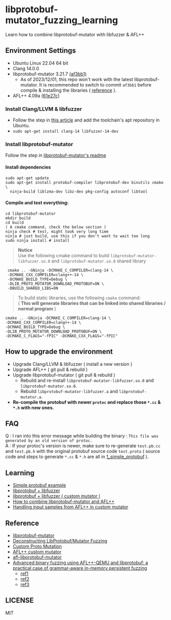 # libprotobuf-mutator_fuzzing_learning
Learn how to combine libprotobuf-mutator with libfuzzer &amp; AFL++  

## Environment Settings 
* Ubuntu Linux 22.04 64 bit  
* Clang 14.0.0
* libprotobuf-mutator 3.21.7 [(af3bb1)](https://github.com/google/libprotobuf-mutator/tree/af3bb18749db3559dc4968dd85319d05168d4b5e)
    - As of 2023/12/01, this repo won't work with the latest libprotobuf-mutator. It is recommended to switch to commit `af3bb1` before compile & installing the libraries ( [reference](https://github.com/google/libprotobuf-mutator/issues/223) ).
* AFL++ 4.09a [(61e27c)](https://github.com/AFLplusplus/AFLplusplus/tree/61e27c6b54f7641a168b6acc6ecffb1754c10918)    

### Install Clang/LLVM & libfuzzer  
* Follow the step in [this article](https://linuxhint.com/install-llvm-ubuntu/) and add the toolchain's apt repository in Ubuntu.  
* `sudo apt-get install clang-14 libfuzzer-14-dev`  

### Install libprotobuf-mutator  
Follow the step in [libprotobuf-mutator's readme](https://github.com/google/libprotobuf-mutator/blob/master/README.md)  

#### Install dependencies
```shell
sudo apt-get update
sudo apt-get install protobuf-compiler libprotobuf-dev binutils cmake \
  ninja-build liblzma-dev libz-dev pkg-config autoconf libtool
```

#### Compile and test everything:

```shell
cd libprotobuf-mutator
mkdir build
cd build
( A cmake command, check the below section )
ninja check # test, might took very long time
ninja # just build, use this if you don't want to wait too long
sudo ninja install # install
```
> **Notice**  
> Use the following cmake command to build `libprotobuf-mutator-libfuzzer.so.0` and `libprotobuf-mutator.so.0` shared library

```shell
 cmake .. -GNinja -DCMAKE_C_COMPILER=clang-14 \ 
 -DCMAKE_CXX_COMPILER=clang++-14 \ 
 -DCMAKE_BUILD_TYPE=Debug \ 
 -DLIB_PROTO_MUTATOR_DOWNLOAD_PROTOBUF=ON \ 
 -DBUILD_SHARED_LIBS=ON
```

> To build static libraries, use the following `cmake` command:  
> ( **This will generate libraries that can be linked into shared libraries / normal program** )

```shell
cmake .. -GNinja -DCMAKE_C_COMPILER=clang-14 \
-DCMAKE_CXX_COMPILER=clang++-14 \
-DCMAKE_BUILD_TYPE=Debug \
-DLIB_PROTO_MUTATOR_DOWNLOAD_PROTOBUF=ON \
-DCMAKE_C_FLAGS="-fPIC" -DCMAKE_CXX_FLAGS="-fPIC"
```
## How to upgrade the environment  
* Upgrade Clang/LLVM & libfuzzer ( install a new version ) 
* Upgrade AFL++ ( git pull & rebuild )  
* Upgrade libprotobuf-mutator ( git pull & rebuild )  
    - Rebuild and re-install `libprotobuf-mutator-libfuzzer.so.0` and `libprotobuf-mutator.so.0`.  
    - Rebuild `libprotobuf-mutator-libfuzzer.a` and `libprotobuf-mutator.a`.  
* **Re-compile the protobuf with newer `protoc` and replace those `*.cc` & `*.h` with new ones.**

## FAQ  
Q : I ran into this error message while building the binary : `This file was generated by an old version of protoc.`  
A : If your protoc's version is newer, make sure to re-generate `test.pb.cc` and `test.pb.h`  with the original protobuf source code `test.proto` ( source code and steps to generate `*.cc` & `*.h` are all in [1_simple_protobuf](https://github.com/bruce30262/libprotobuf-mutator_fuzzing_learning/tree/master/1_simple_protobuf) ).

## Learning  
* [Simple protobuf example](https://github.com/bruce30262/libprotobuf-mutator_fuzzing_learning/tree/master/1_simple_protobuf)  
* [libprotobuf + libfuzzer](https://github.com/bruce30262/libprotobuf-mutator_fuzzing_learning/tree/master/2_libprotobuf_libfuzzer)  
* [libprotobuf + libfuzzer ( custom mutator )](https://github.com/bruce30262/libprotobuf-mutator_fuzzing_learning/tree/master/3_libprotobuf_libfuzzer_custom_mutator)  
* [How to combine libprotobuf-mutator and AFL++](https://github.com/bruce30262/libprotobuf-mutator_fuzzing_learning/tree/master/4_libprotobuf_aflpp_custom_mutator)  
* [Handling input samples from AFL++ in custom mutator](https://github.com/bruce30262/libprotobuf-mutator_fuzzing_learning/tree/master/5_libprotobuf_aflpp_custom_mutator_input)

## Reference  
* [libprotobuf-mutator](https://github.com/google/libprotobuf-mutator)  
* [Deconstructing LibProtobuf/Mutator Fuzzing](https://bshastry.github.io/2019/01/18/Deconstructing-LPM.html)  
* [Custom Proto Mutation](https://bshastry.github.io/2019/12/27/Custom-Proto-Mutation.html)  
* [AFL++ custom mutator](https://github.com/vanhauser-thc/AFLplusplus/blob/master/docs/custom_mutators.md)  
* [afl-libprotobuf-mutator](https://github.com/thebabush/afl-libprotobuf-mutator/)
* [Advanced binary fuzzing using AFL++-QEMU and libprotobuf: a practical case of grammar-aware in-memory persistent fuzzing](https://airbus-seclab.github.io/AFLplusplus-blogpost/)  
  - [ref1](https://github.com/airbus-seclab/AFLplusplus-blogpost/blob/b0cfc7016bd60cf998969d79a78eabd8471c78eb/src/mutator/custom_mutator.cpp)  
  - [ref2](https://github.com/HexHive/Igor/blob/2f22a20ff7e82f6022c99f0a47c69796e4fd999d/IgorFuzz/utils/custom_mutators/custom_mutator_helpers.h#L304)  
  - [ref3](https://github.com/HexHive/Igor/blob/2f22a20ff7e82f6022c99f0a47c69796e4fd999d/IgorFuzz/custom_mutators/honggfuzz/custom_mutator_helpers.h)

## LICENSE  
MIT
